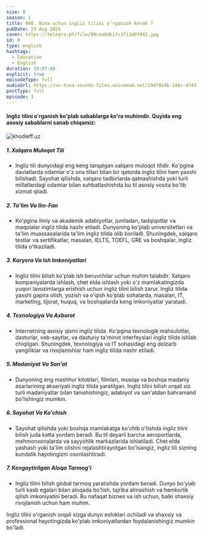 ```yaml
---
size: 0
season: 1
title: 000. Nima uchun ingliz tilini o'rganish kerak ?
pubDate: 23 Aug 2024
cover: https://telegra.ph/file/99cea8db1fc1f13d0f042.jpg
id: 0
type: english
hashtags:
  - Education
  - English
duration: 18:07:00
explicit: true
episodeType: full
audioUrl: https://us-tuna-sounds-files.voicemod.net/19df8e9b-140c-4f43-8c0e-09c162821765-1658350707858.mp3
postType: full
episode: 1
---
```


#### Ingliz tilini o'rganish ko'plab sabablarga ko'ra muhimdir. Quyida eng asosiy sabablarni sanab chiqamiz:

![khodieff.uz](https://www.cityofparramatta.nsw.gov.au/sites/council/files/2019-05/english_conversation_class.jpg "english | khodieff.uz")

##### 1. **Xalqaro Muloqot Tili**

- Ingliz tili dunyodagi eng keng tarqalgan xalqaro muloqot tilidir. Ko'pgina davlatlarda odamlar o'z ona tillari bilan bir qatorda ingliz tilini ham yaxshi bilishadi. Sayohat qilishda, xalqaro tadbirlarda qatnashishda yoki turli millatlardagi odamlar bilan suhbatlashishda bu til asosiy vosita bo'lib xizmat qiladi.

##### 2. **Ta'lim Va Ilm-Fan**

- Ko'pgina ilmiy va akademik adabiyotlar, jumladan, tadqiqotlar va maqolalar ingliz tilida nashr etiladi. Dunyoning ko'plab universitetlari va ta'lim muassasalarida ta'lim ingliz tilida olib boriladi. Shuningdek, xalqaro testlar va sertifikatlar, masalan, IELTS, TOEFL, GRE va boshqalar, ingliz tilida o'tkaziladi.

##### 3. **Karyera Va Ish Imkoniyatlari**

- Ingliz tilini bilish ko'plab ish beruvchilar uchun muhim talabdir. Xalqaro kompaniyalarda ishlash, chet elda ishlash yoki o'z mamlakatingizda yuqori lavozimlarga erishish uchun ingliz tilini bilish zarur. Ingliz tilida yaxshi gapira olish, yozish va o'qish ko'plab sohalarda, masalan, IT, marketing, tijorat, huquq, va boshqalarda keng imkoniyatlar yaratadi.

##### 4. **Texnologiya Va Axborot**

- Internetning asosiy qismi ingliz tilida. Ko'pgina texnologik mahsulotlar, dasturlar, veb-saytlar, va dasturiy ta'minot interfeyslari ingliz tilida ishlab chiqilgan. Shuningdek, texnologiya va IT sohasidagi eng dolzarb yangiliklar va rivojlanishlar ham ingliz tilida nashr etiladi.

##### 5. **Madaniyat Va San'at**

- Dunyoning eng mashhur kitoblari, filmlari, musiqa va boshqa madaniy asarlarining aksariyati ingliz tilida yaratilgan. Ingliz tilini bilish orqali siz turli madaniyatlar bilan tanishishingiz, adabiyot va san'atdan bahramand bo'lishingiz mumkin.

##### 6. **Sayohat Va Ko'chish**

- Sayohat qilishda yoki boshqa mamlakatga ko'chib o'tishda ingliz tilini bilish juda katta yordam beradi. Bu til deyarli barcha aeroportlarda, mehmonxonalarda va sayyohlik markazlarida ishlatiladi. Chet elda yashash yoki ta'lim olishni rejalashtirayotgan bo'lsangiz, ingliz tili sizning kundalik hayotingizni osonlashtiradi.

##### 7. **Kengaytirilgan Aloqa Tarmog'i**

- Ingliz tilini bilish global tarmoq yaratishda yordam beradi. Dunyo bo'ylab turli kasb egalari bilan aloqada bo'lish, tajriba almashish va hamkorlik qilish imkoniyatini beradi. Bu nafaqat biznes va ish uchun, balki shaxsiy rivojlanish uchun ham muhim.

Ingliz tilini o'rganish orqali sizga dunyo eshiklari ochiladi va shaxsiy va professional hayotingizda ko'plab imkoniyatlardan foydalanishingiz mumkin bo'ladi.
